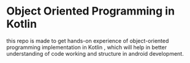 # Object Oriented Programming in Kotlin

this repo is made to get hands-on experience of object-oriented programming implementation in Kotlin , which will help in better understanding of code working and structure in android development.
